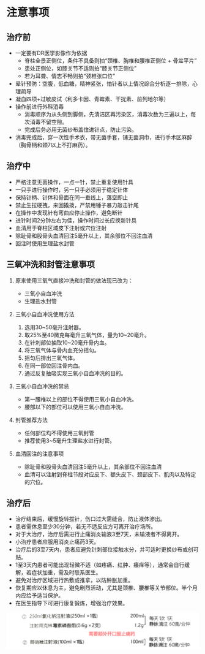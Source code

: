# 注意事项

## 治疗前

- 一定要有DR医学影像作为依据
  - 脊柱全景正侧位，条件不具备则拍“颈椎、胸椎和腰椎正侧位 + 骨盆平片”
  - 患处正侧位，如膝关节不适则拍“膝关节正侧位”
  - 若为耳聋、情志不畅则拍“颈椎张口位”
- 晕针预防：空腹，低血糖，精神紧张，怕针者以上情况综合分析逐一排除，心理疏导
- 凝血四项+过敏皮试（利多卡因、青霉素、干扰素、前列地尔等）
- 操作前进行外科消毒
  - 消毒顺序为从头侧到脚侧，先清洁区再污染区，消毒次数为三遍以上，每次消毒不留空隙。
  - 完成后务必用无菌纱布盖住进针点，防止污染。
- 消毒完成后，穿一次性手术衣，带无菌手套，铺无菌洞巾，进行手术区麻醉（胸骨柄和颈7以上不打麻药）。

## 治疗中

- 严格注意无菌操作，一点一针，禁止重复使用针具
- 一只手进行操作时，另一只手必须用于稳定针体
- 保持针柄、针体和骨面在同一垂线上，落空即止
- 禁止生拉硬拽，来回撬拨，严禁用锤子暴力敲击针尾
- 在操作中发现针有弯曲应停止操作，避免断针
- 进针时间2分钟左右为佳，操作时间过长应换新针具
- 血清用于脊柱区域皮下注射或穴位注射
- 除耻骨和股骨头血清回注5毫升以上，其余部位不回注血清
- 回注时使用生理盐水封管

## 三氧冲洗和封管注意事项

1. 原来使用三氧气直接冲洗和封管的做法现已改为：
     - 三氧小自血冲洗
     - 生理盐水封管

2. 三氧小自血冲洗使用方法
     1. 选用30~50毫升注射器。
     2. 取25%至40微克每毫升三氧气体，量为10~20毫升。
     3. 在针刺部位抽取10~20毫升骨内血。
     4. 将三氧气体与骨内血充分摇匀。
     5. 摇匀后排出三氧气体。
     6. 在同一部位回注骨内血。
     7. 通过反复抽吸实现三氧小自血冲洗的目的。

3. 三氧小自血冲洗的禁忌
     - 第一腰椎以上的部位不得使用三氧小自血冲洗。
     - 腰部以下的部位可以使用三氧小自血冲洗。

4. 封管推荐方法
     - 任何部位均不得使用三氧封管
     - 推荐使用3~5毫升生理盐水进行封管。

5. 血清回注的注意事项
   - 除耻骨和股骨头血清回注5毫升以上，其余部位不回注血清
   - 血清可以注射到脊柱节段对应皮下、额头皮下、颈部皮下、肌肉以及特定的穴位。

## 治疗后

- 治疗结束后，缓慢旋转拔针，伤口过大需缝合，防止液体渗出。
- 患者需休息至少30分钟，若无不适反应方可离开治疗场所。
- 对于大治疗，治疗后需进行止痛消炎输液3至7天，未输液者不得离开。
- 小治疗患者应服用消炎止痛药3天。
- 治疗后的3至7天内，患者应避免针刺部位接触水分，并可适时更换纱布或创可贴。
- 1至3天内患者可能出现轻微不适（如疼痛、红肿、瘙痒等），通常会自行缓解，若症状加重，需及时联系医生。
- 避免对治疗区域进行热敷或推拿，以防肿胀加重。
- 恢复期应以休息为主，避免剧烈活动，尤其是颈椎、腰椎等关节部位。半个月内应给予适当保护。
- 在医生指导下可进行康复锻炼，增强治疗效果。

![输液](images/输液.png)
